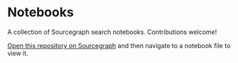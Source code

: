 # Notebooks
A collection of Sourcegraph search notebooks.
Contributions welcome!

[Open this repository on Sourcegraph](https://sourcegraph.com/github.com/sourcegraph/notebooks) and then navigate to a notebook file to view it.
